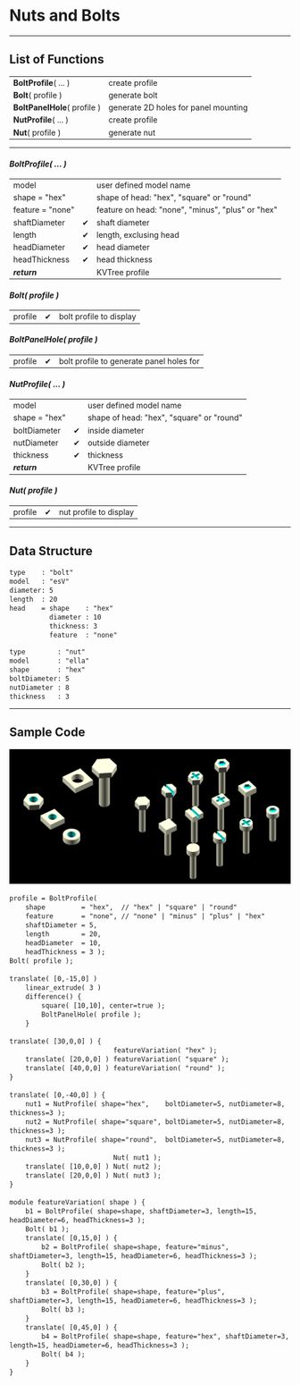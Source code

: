 # Nuts and Bolts

---
## List of Functions
<table>
<tr><td><b>BoltProfile</b>( ... )</td><td>create profile</td></tr>
<tr><td><b>Bolt</b>( profile )</td><td>generate bolt</td></tr>
<tr><td><b>BoltPanelHole</b>( profile )</td><td>generate 2D holes for panel mounting</td></tr>
<tr><td><b>NutProfile</b>( ... )</td><td>create profile</td></tr>
<tr><td><b>Nut</b>( profile )</td><td>generate nut</td></tr>
</table>

---
#### _BoltProfile( ... )_
<table>
<tr><td>model           <td>        <td>user defined model name
<tr><td>shape = "hex"   <td>        <td>shape of head: "hex", "square" or "round"
<tr><td>feature = "none"<td>        <td>feature on head: "none", "minus", "plus" or "hex"
<tr><td>shaftDiameter   <td>&#10004;<td>shaft diameter
<tr><td>length          <td>&#10004;<td>length, exclusing head
<tr><td>headDiameter    <td>&#10004;<td>head diameter
<tr><td>headThickness   <td>&#10004;<td>head thickness
<tr><td colspan="2"><b><i>return    <td>KVTree profile
</table>

#### _Bolt( profile )_
<table>
<tr><td>profile<td>&#10004;<td>bolt profile to display
</table>

#### _BoltPanelHole( profile )_
<table>
<tr><td>profile<td>&#10004;<td>bolt profile to generate panel holes for
</table>

#### _NutProfile( ... )_
<table>
<tr><td>model        <td>        <td>user defined model name
<tr><td>shape = "hex"<td>        <td>shape of head: "hex", "square" or "round"
<tr><td>boltDiameter <td>&#10004;<td>inside diameter
<tr><td>nutDiameter  <td>&#10004;<td>outside diameter
<tr><td>thickness    <td>&#10004;<td>thickness
<tr><td colspan="2"><b><i>return<td>KVTree profile
</table>

#### _Nut( profile )_
<table>
<tr><td>profile<td>&#10004;<td>nut profile to display
</table>
</details>

---
## Data Structure
```
type    : "bolt"
model   : "esV"
diameter: 5
length  : 20
head    = shape    : "hex"
          diameter : 10
          thickness: 3
          feature  : "none"
```
```
type        : "nut"
model       : "ella"
shape       : "hex"
boltDiameter: 5
nutDiameter : 8
thickness   : 3
```

---
## Sample Code
![photo](/images/nuts-bolts.png)

```
profile = BoltProfile(
    shape         = "hex",  // "hex" | "square" | "round" 
    feature       = "none", // "none" | "minus" | "plus" | "hex"
    shaftDiameter = 5,
    length        = 20,
    headDiameter  = 10,
    headThickness = 3 );
Bolt( profile );

translate( [0,-15,0] )
    linear_extrude( 3 )
    difference() {
        square( [10,10], center=true );
        BoltPanelHole( profile );
    }

translate( [30,0,0] ) {
                          featureVariation( "hex" );
    translate( [20,0,0] ) featureVariation( "square" );
    translate( [40,0,0] ) featureVariation( "round" );
}

translate( [0,-40,0] ) {
    nut1 = NutProfile( shape="hex",    boltDiameter=5, nutDiameter=8, thickness=3 );
    nut2 = NutProfile( shape="square", boltDiameter=5, nutDiameter=8, thickness=3 );
    nut3 = NutProfile( shape="round",  boltDiameter=5, nutDiameter=8, thickness=3 );
                          Nut( nut1 );
    translate( [10,0,0] ) Nut( nut2 );
    translate( [20,0,0] ) Nut( nut3 );
}

module featureVariation( shape ) {
    b1 = BoltProfile( shape=shape, shaftDiameter=3, length=15, headDiameter=6, headThickness=3 );
    Bolt( b1 );
    translate( [0,15,0] ) {
        b2 = BoltProfile( shape=shape, feature="minus", shaftDiameter=3, length=15, headDiameter=6, headThickness=3 );
        Bolt( b2 );
    }
    translate( [0,30,0] ) {
        b3 = BoltProfile( shape=shape, feature="plus", shaftDiameter=3, length=15, headDiameter=6, headThickness=3 );
        Bolt( b3 );
    }
    translate( [0,45,0] ) {
        b4 = BoltProfile( shape=shape, feature="hex", shaftDiameter=3, length=15, headDiameter=6, headThickness=3 );
        Bolt( b4 );
    }
}
```
